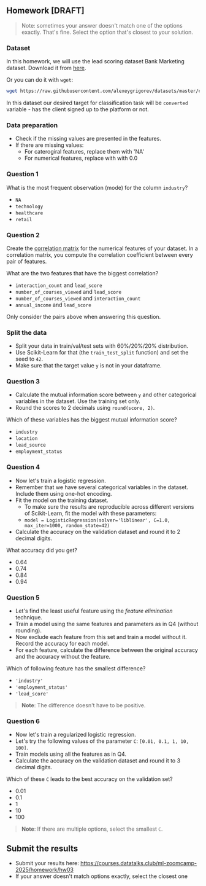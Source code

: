 ## Homework [DRAFT]

> Note: sometimes your answer doesn't match one of the options exactly. 
> That's fine. 
> Select the option that's closest to your solution.


### Dataset

In this homework, we will use the lead scoring dataset Bank Marketing dataset. Download it from [here](https://raw.githubusercontent.com/alexeygrigorev/datasets/master/course_lead_scoring.csv).

Or you can do it with `wget`:

```bash
wget https://raw.githubusercontent.com/alexeygrigorev/datasets/master/course_lead_scoring.csv
```

In this dataset our desired target for classification task will be `converted` variable - has the client signed up to the platform or not. 

### Data preparation

* Check if the missing values are presented in the features.
* If there are missing values:
    * For caterogiral features, replace them with 'NA'
    * For numerical features, replace with with 0.0 

### Question 1

What is the most frequent observation (mode) for the column `industry`?

- `NA`
- `technology`
- `healthcare`
- `retail`


### Question 2

Create the [correlation matrix](https://www.google.com/search?q=correlation+matrix) for the numerical features of your dataset. 
In a correlation matrix, you compute the correlation coefficient between every pair of features.

What are the two features that have the biggest correlation?

- `interaction_count` and `lead_score`
- `number_of_courses_viewed` and `lead_score`
- `number_of_courses_viewed` and `interaction_count`
- `annual_income` and `lead_score`

Only consider the pairs above when answering this question.

### Split the data

* Split your data in train/val/test sets with 60%/20%/20% distribution.
* Use Scikit-Learn for that (the `train_test_split` function) and set the seed to `42`.
* Make sure that the target value `y` is not in your dataframe.

### Question 3

* Calculate the mutual information score between `y` and other categorical variables in the dataset. Use the training set only.
* Round the scores to 2 decimals using `round(score, 2)`.

Which of these variables has the biggest mutual information score?
  
- `industry`
- `location`
- `lead_source`
- `employment_status`


### Question 4

* Now let's train a logistic regression.
* Remember that we have several categorical variables in the dataset. Include them using one-hot encoding.
* Fit the model on the training dataset.
    - To make sure the results are reproducible across different versions of Scikit-Learn, fit the model with these parameters:
    - `model = LogisticRegression(solver='liblinear', C=1.0, max_iter=1000, random_state=42)`
* Calculate the accuracy on the validation dataset and round it to 2 decimal digits.

What accuracy did you get?

- 0.64
- 0.74
- 0.84
- 0.94


### Question 5 

* Let's find the least useful feature using the *feature elimination* technique.
* Train a model using the same features and parameters as in Q4 (without rounding).
* Now exclude each feature from this set and train a model without it. Record the accuracy for each model.
* For each feature, calculate the difference between the original accuracy and the accuracy without the feature. 

Which of following feature has the smallest difference?

- `'industry'`
- `'employment_status'`
- `'lead_score'`

> **Note**: The difference doesn't have to be positive.


### Question 6

* Now let's train a regularized logistic regression.
* Let's try the following values of the parameter `C`: `[0.01, 0.1, 1, 10, 100]`.
* Train models using all the features as in Q4.
* Calculate the accuracy on the validation dataset and round it to 3 decimal digits.

Which of these `C` leads to the best accuracy on the validation set?

- 0.01
- 0.1
- 1
- 10
- 100

> **Note**: If there are multiple options, select the smallest `C`.

## Submit the results

* Submit your results here: https://courses.datatalks.club/ml-zoomcamp-2025/homework/hw03
* If your answer doesn't match options exactly, select the closest one
